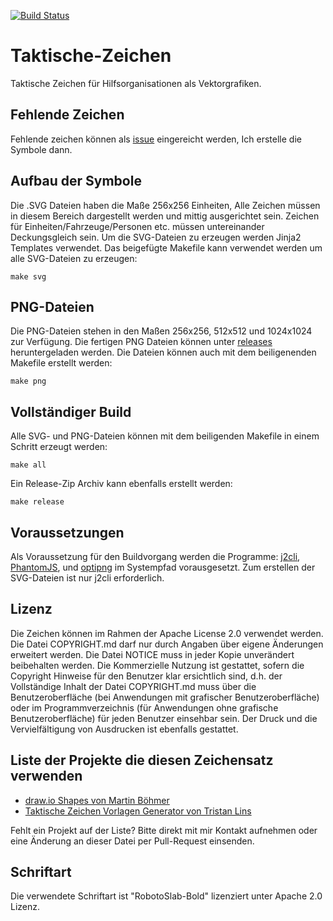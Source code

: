 [![Build Status](https://travis-ci.org/jonas-koeritz/Taktische-Zeichen.svg?branch=master)](https://travis-ci.org/jonas-koeritz/Taktische-Zeichen)

# Taktische-Zeichen
Taktische Zeichen für Hilfsorganisationen als Vektorgrafiken.

## Fehlende Zeichen
Fehlende zeichen können als [issue](https://github.com/jonas-koeritz/Taktische-Zeichen/issues) eingereicht werden, Ich erstelle die Symbole dann.

## Aufbau der Symbole
Die .SVG Dateien haben die Maße 256x256 Einheiten, Alle Zeichen müssen in diesem Bereich dargestellt werden und mittig ausgerichtet sein.
Zeichen für Einheiten/Fahrzeuge/Personen etc. müssen untereinander Deckungsgleich sein.
Um die SVG-Dateien zu erzeugen werden Jinja2 Templates verwendet. Das beigefügte Makefile kann verwendet werden um alle SVG-Dateien zu erzeugen:

```
make svg
```

## PNG-Dateien
Die PNG-Dateien stehen in den Maßen 256x256, 512x512 und 1024x1024 zur Verfügung. Die fertigen PNG Dateien können unter [releases](https://github.com/jonas-koeritz/Taktische-Zeichen/releases) heruntergeladen werden.
Die Dateien können auch mit dem beiligenenden Makefile erstellt werden:

```
make png
```

## Vollständiger Build
Alle SVG- und PNG-Dateien können mit dem beiligenden Makefile in einem Schritt erzeugt werden:

```
make all
```

Ein Release-Zip Archiv kann ebenfalls erstellt werden:

```
make release
```

## Voraussetzungen
Als Voraussetzung für den Buildvorgang werden die Programme: [j2cli](https://github.com/kolypto/j2cli), [PhantomJS](http://phantomjs.org/), und [optipng](http://optipng.sourceforge.net/) im Systempfad vorausgesetzt. Zum erstellen der SVG-Dateien ist nur j2cli erforderlich.

## Lizenz
Die Zeichen können im Rahmen der Apache License 2.0 verwendet werden. Die Datei COPYRIGHT.md darf nur durch Angaben über eigene Änderungen erweitert werden.
Die Datei NOTICE muss in jeder Kopie unverändert beibehalten werden.
Die Kommerzielle Nutzung ist gestattet, sofern die Copyright Hinweise für den Benutzer klar ersichtlich sind, d.h. der Vollständige Inhalt der Datei COPYRIGHT.md muss über die Benutzeroberfläche (bei Anwendungen mit grafischer Benutzeroberfläche) oder im Programmverzeichnis (für Anwendungen ohne grafische Benutzeroberfläche) für jeden Benutzer einsehbar sein.
Der Druck und die Vervielfältigung von Ausdrucken ist ebenfalls gestattet.

## Liste der Projekte die diesen Zeichensatz verwenden

* [draw.io Shapes von Martin Böhmer](https://github.com/MartinBoehmer/Taktische-Zeichen-drawio)
* [Taktische Zeichen Vorlagen Generator von Tristan Lins](https://tristanlins.gitlab.io/taktische-zeichen-vorlagen-generator/)

Fehlt ein Projekt auf der Liste? Bitte direkt mit mir Kontakt aufnehmen oder eine Änderung an dieser Datei per Pull-Request einsenden.

## Schriftart
Die verwendete Schriftart ist "RobotoSlab-Bold" lizenziert unter Apache 2.0 Lizenz.
